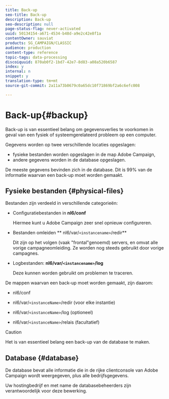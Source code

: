 ```yaml
---
title: Back-up
seo-title: Back-up
description: Back-up
seo-description: null
page-status-flag: never-activated
uuid: 50134154-a671-4534-b48d-a9e2c42e8f1a
contentOwner: sauviat
products: SG_CAMPAIGN/CLASSIC
audience: production
content-type: reference
topic-tags: data-processing
discoiquuid: 870ab0f2-1bd7-42e7-8d83-a08a520b6587
index: y
internal: n
snippet: y
translation-type: tm+mt
source-git-commit: 2a11a73b0679c0a65dc10f71869bf2a6c6efc008

---
```



# Back-up{#backup}

Back-up is van essentieel belang om gegevensverlies te voorkomen in geval van een fysiek of systeemgerelateerd probleem op een computer.

Gegevens worden op twee verschillende locaties opgeslagen:

* fysieke bestanden worden opgeslagen in de map Adobe Campaign,
* andere gegevens worden in de database opgeslagen.

De meeste gegevens bevinden zich in de database. Dit is 99% van de informatie waarvan een back-up moet worden gemaakt.

## Fysieke bestanden {#physical-files}

Bestanden zijn verdeeld in verschillende categorieën:

* Configuratiebestanden in **nl6/conf**

   Hiermee kunt u Adobe Campaign zeer snel opnieuw configureren.

* Bestanden omleiden ** nl6/var/`<instancename>`/redir**

   Dit zijn op het volgen (vaak &quot;frontal&quot;genoemd) servers, en omvat alle vorige campagneomleiding. Ze worden nog steeds gebruikt door vorige campagnes.

* Logbestanden: **nl6/var/`<instancename>`/log**

   Deze kunnen worden gebruikt om problemen te traceren.

De mappen waarvan een back-up moet worden gemaakt, zijn daarom:

* nl6/conf

* nl6/var/`<instanceName>`/redir (voor elke instantie)

* nl6/var/`<instanceName>`/log (optioneel)

* nl6/var/`<instanceName>`/relais (facultatief)

>[!CAUTION]
>
>Het is van essentieel belang een back-up van de database te maken.

## Database {#database}

De database bevat alle informatie die in de rijke clientconsole van Adobe Campaign wordt weergegeven, plus alle bedrijfsgegevens.

Uw hostingbedrijf en met name de databasebeheerders zijn verantwoordelijk voor deze bewerking.
